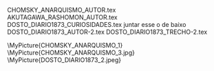 CHOMSKY_ANARQUISMO_AUTOR.tex
AKUTAGAWA_RASHOMON_AUTOR.tex
DOSTO_DIARIO1873_CURIOSIDADES.tex juntar esse o de baixo
DOSTO_DIARIO1873_AUTOR-2.tex
DOSTO_DIARIO1873_TRECHO-2.tex

\MyPicture{CHOMSKY_ANARQUISMO_1}
\MyPicture{CHOMSKY_ANARQUISMO_3.jpg}
\MyPicture{DOSTO_DIARIO1873_2.jpeg}
	

